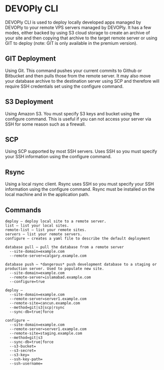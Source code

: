 # DEVOPly CLI

DEVOPly CLI is used to deploy locally developed apps managed by DEVOPly to your remote VPS servers managed by DEVOPly. It has a few modes, either backed by using S3 cloud storage to create an archive of your site and then copying that archive to the target remote server or using GIT to deploy (note: GIT is only available in the premium version).

## GIT Deployment
Using Git. This command pushes your current commits to Github or Bitbucket and then pulls those from the remote server. It may also move your database archive to the destination server using SCP and therefore will require SSH credentials set using the configure command.

## S3 Deployment
Using Amazon S3. You must specify S3 keys and bucket using the configure command. This is useful if you can not access your server via SSH for some reason such as a firewall.

## SCP
Using SCP supported by most SSH servers. Uses SSH so you must specify your SSH information using the configure command.

## Rsync
Using a local rsync client. Rsync uses SSH so you must specify your SSH information using the configure command. Rsync must be installed on the local machine and in the application path.

## Commands
```
deploy – deploy local site to a remote server.
list – list your local sites.
remote-list – list your remote sites.
servers – list your remote servers.
configure – creates a yaml file to describe the default deployment

database pull – pull the database from a remote server
  --site-domain=example.com
  --remote-server=calgary.example.com

database push – *dangerous* push development database to a staging or production server. Used to populate new site.
  --site-domain=example.com
  --remote-server=islamabad.example.com
  --configure=true

deploy – 
  --site-domain=example.com
  --remote-server=server1.example.com
  --remote-site=cancun.example.com
  --method=git|s3|scp|rsync
  --sync-db=true|force

configure – 
  --site-domain=example.com
  --remote-server=server1.example.com
  --remote-site=staging.example.com
  --method=git|s3
  --sync-db=true|force
  --s3-bucket=
  --s3-secret=
  --s3-key=
  --ssh-key-path=
  --ssh-username=
  ```

